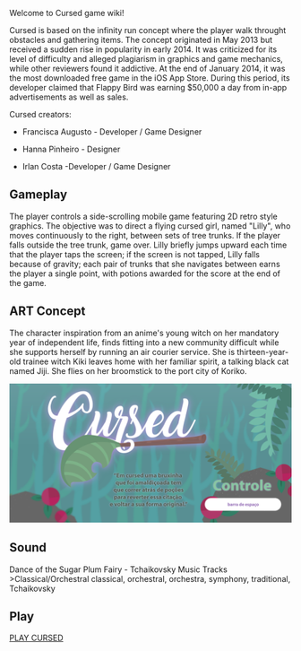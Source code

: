 Welcome to Cursed game wiki!

Cursed is based on the infinity run concept where the player walk throught obstacles and gathering items. The concept originated in May 2013 but received a sudden rise in popularity in early 2014. It was criticized for its level of difficulty and alleged plagiarism in graphics and game mechanics, while other reviewers found it addictive. At the end of January 2014, it was the most downloaded free game in the iOS App Store. During this period, its developer claimed that Flappy Bird was earning $50,000 a day from in-app advertisements as well as sales.


Cursed creators:

* Francisca Augusto - Developer / Game Designer

* Hanna Pinheiro - Designer

* Irlan Costa -Developer / Game Designer

## Gameplay
The player controls a side-scrolling mobile game featuring 2D retro style graphics. The objective was to direct a flying cursed girl, named "Lilly", who moves continuously to the right, between sets of tree trunks. If the player falls outside the tree trunk, game over. Lilly briefly jumps upward each time that the player taps the screen; if the screen is not tapped, Lilly falls because of gravity; each pair of trunks that she navigates between earns the player a single point, with potions awarded for the score at the end of the game.


## ART Concept

The character inspiration from an anime's  young witch on her mandatory year of independent life, finds fitting into a new community difficult while she supports herself by running an air courier service. She is thirteen-year-old trainee witch Kiki leaves home with her familiar spirit, a talking black cat named Jiji. She flies on her broomstick to the port city of Koriko. 

![Cursed](https://raw.githubusercontent.com/xsery/cursed.github.io/gh-pages/banner-cursed.png)

## Sound
	
Dance of the Sugar Plum Fairy - Tchaikovsky
Music Tracks >Classical/Orchestral
classical, orchestral, orchestra, symphony, traditional, Tchaikovsky

## Play

[PLAY CURSED](cursed/)

